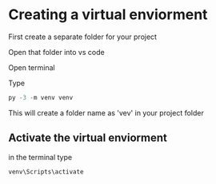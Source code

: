 # Creating a virtual enviorment

First create a separate folder for your project

Open that folder into vs code

Open terminal

Type
```python
py -3 -m venv venv
```
This will create a folder name as 'vev' in your project folder


## Activate the virtual enviorment

in the terminal type
```python
venv\Scripts\activate
```

